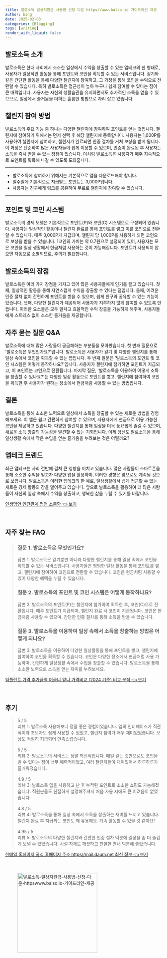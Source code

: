 ```yaml
---
title: 발로소득 일상지원금 사용법 신청 다운 https//www.balso.io 가이드라인 제공
author: bing
date: 2025-02-03
categories: [Blogging]
tags: [writing]
render_with_liquid: false
---
```



<h2 id='발로소득_소개'>발로소득 소개</h2>

<p>발로소득은 현대 사회에서 소소한 일상에서 수익을 창출할 수 있는 앱테크의 한 형태로, 사용자가 일상적인 활동을 통해 포인트와 코인을 획득할 수 있는 서비스입니다. 걷기와 같은 간단한 활동을 통해 다양한 챌린지에 참여하고, 그 과정을 통해 코인을 수익으로 전환할 수 있습니다. 특히 발로소득은 접근성이 높아 누구나 쉽게 참여할 수 있다는 점이 큰 매력입니다. 사용자는 자신의 생활습관을 유지하면서도 추가적인 소득을 얻을 수 있으므로, 일상에서 즐거움을 더하는 훌륭한 방법으로 자리 잡고 있습니다.</p>

<h2 id='챌린지_참여_방법'>챌린지 참여 방법</h2>

<p>발로소득의 주요 기능 중 하나는 다양한 챌린지에 참여하여 포인트를 얻는 것입니다. 챌린지에 참여하기 위해서는 먼저 선택 후 해당 챌린지에 등록합니다. 사용자는 1,000P를 사용하여 챌린지에 참여하고, 챌린지가 완료되면 인증 절차를 거쳐 보상을 받게 됩니다. 이 과정은 단순하여 많은 사용자들이 쉽게 이용할 수 있으며, 인증이 완료된 후 사용자는 소득을 즉시 받을 수 있는 장점이 있습니다. 이처럼 발로소득은 사용자가 매주 지속적으로 포인트를 획득해 나갈 수 있도록 도와줍니다.</p>

<hr />

<ul>
    <li>발로소득에 참여하기 위해서는 기본적으로 앱을 다운로드해야 합니다.</li>
    <li>일주일에 기본적으로 지급받는 포인트는 3,000P입니다.</li>
    <li>사용자는 친구에게 링크를 공유하여 무료로 챌린지에 참여할 수 있습니다.</li>
</ul>

<hr />

<h2 id='포인트_및_코인_시스템'>포인트 및 코인 시스템</h2>

<p>발로소득의 경제 모델은 기본적으로 포인트(P)와 코인(C) 시스템으로 구성되어 있습니다. 사용자는 일상적인 활동이나 챌린지 완료를 통해 포인트를 쌓고 이를 코인으로 전환할 수 있습니다. 매주 3,000P가 지급되며, 챌린지 당 1,000P를 사용하게 되면 코인으로 보상을 받을 수 있습니다. 1코인의 가치는 약 0.7원으로 설정되어 있어, 사용자는 모은 코인을 일상 생활에서 현금처럼 사용하는 것이 가능해집니다. 포인트가 사용되지 않으면 자동으로 소멸되므로, 주의가 필요합니다.</p>

<h2 id='발로소득의_장점'>발로소득의 장점</h2>

<p>발로소득은 여러 가지 장점을 가지고 있어 많은 사용자들에게 인기를 끌고 있습니다. 첫째, 일상적인 활동을 통해 자연스럽게 수익을 창출할 수 있다는 점입니다. 둘째, 어려운 인증 절차 없이 간편하게 포인트를 쌓을 수 있으며, 쉽게 친구와 공유할 수 있는 기능이 있습니다. 셋째, 다양한 챌린지가 제공되어 사용자가 지루하지 않게 참여할 수 있도록 만듭니다. 이러한 요소들은 모두 알차고 효율적인 수익 창출을 가능하게 해주며, 사용자들에게 스트레스 없이 소소한 즐거움을 제공합니다.</p>

<h2 id='자주묻는_질문_Q&A'>자주 묻는 질문 Q&A</h2>

<p>발로소득에 대해 많은 사람들이 궁금해하는 부분들을 모아봤습니다. 첫 번째 질문으로 '발로소득은 무엇인가요?'입니다. 발로소득은 사용자가 걷기 및 다양한 챌린지를 통해 일상 속에서 코인을 획득할 수 있는 앱입니다. 두 번째 질문은 '발로소득의 포인트 및 코인 시스템은 어떻게 동작하나요?'입니다. 사용자가 챌린지에 참가하면 포인트가 지급되고, 이 포인트는 코인으로 전환됩니다. 마지막 질문, '발로소득을 이용하여 어떻게 소득을 창출할 수 있나요?'는 다양한 일상 활동으로 포인트를 쌓고, 챌린지에 참여하여 코인을 획득한 후 사용자가 원하는 장소에서 현금처럼 사용할 수 있는 방법입니다.</p>

<h2 id='결론'>결론</h2>

<p>발로소득을 통해 소소한 노력으로 일상에서 소득을 창출할 수 있는 새로운 방법을 경험해보세요. 이 앱은 쉽고 간편하게 참여할 수 있으며, 사용자에게 현금으로 이용 가능한 코인을 제공하고 있습니다. 다양한 챌린지를 통해 일상을 더욱 풍요롭게 즐길 수 있으며, 새로운 소득 창출의 가능성을 발견할 수 있는 기회입니다. 이제 당신도 발로소득을 통해 일상생활 속에서 작은 수입을 얻는 즐거움을 누려보는 것은 어떨까요?</p>

<h2 id='앱테크_트렌드'>앱테크 트렌드</h2>

<p>최근 앱테크는 사회 전반에 걸쳐 큰 영향을 미치고 있습니다. 많은 사람들이 스마트폰을 통해 소소한 수익을 얻고자 다양한 앱을 활용하며, 이러한 경향은 앞으로도 계속될 것으로 보입니다. 발로소득은 이러한 앱테크의 한 예로, 일상생활에서 쉽게 접근할 수 있는 새로운 경제 활동의 장을 열어주고 있습니다. 앞으로 발로소득을 활용하여 더 많은 사람들이 자신의 일상 속에서 수익을 창출하고, 행복한 삶을 누릴 수 있기를 바랍니다.</p>


<p><a class="click-button" title="인생명언 인간관계 명언 소중함" href="https://24nara.github.io/posts/%EC%9D%B8%EC%83%9D%EB%AA%85%EC%96%B8-%EC%9D%B8%EA%B0%84%EA%B4%80%EA%B3%84-%EB%AA%85%EC%96%B8-%EC%86%8C%EC%A4%91%ED%95%A8/" rel="dofollow">인생명언 인간관계 명언 소중함 👈 보기</a></p><br>
<h2 id='자주_찾는_FAQ'>자주 찾는 FAQ</h2>
<div itemscope="" itemtype="https://schema.org/FAQPage">
<blockquote>
<div itemscope="" itemprop="mainEntity" itemtype="https://schema.org/Question">
<h3 itemprop="name">질문 1. 발로소득은 무엇인가요?</h3>
<div itemscope="" itemprop="acceptedAnswer" itemtype="https://schema.org/Answer">
<span itemprop="text">
<p>답변 1. 발로소득은 걷기뿐만 아니라 다양한 챌린지를 통해 일상 속에서 코인을 획득할 수 있는 서비스입니다. 사용자들은 평범한 일상 활동을 통해 포인트를 쌓고, 챌린지에 참여하여 코인으로 전환할 수 있습니다. 코인은 현금처럼 사용할 수 있어 다양한 혜택을 누릴 수 있습니다.</p>
</span>
</div>
</div>
<div itemscope="" itemprop="mainEntity" itemtype="https://schema.org/Question">
<h3 itemprop="name">질문 2. 발로소득의 포인트 및 코인 시스템은 어떻게 동작하나요?</h3>
<div itemscope="" itemprop="acceptedAnswer" itemtype="https://schema.org/Answer">
<span itemprop="text">
<p>답변 2. 발로소득의 포인트(P)는 챌린지에 참가하여 획득한 후, 코인(C)으로 전환됩니다. 매주 포인트가 지급되며, 챌린지 완료 시 코인이 지급됩니다. 코인은 현금처럼 사용할 수 있으며, 간단한 인증 절차를 통해 소득을 받을 수 있습니다.</p>
</span>
</div>
</div>
<div itemscope="" itemprop="mainEntity" itemtype="https://schema.org/Question">
<h3 itemprop="name">질문 3. 발로소득을 이용하여 일상 속에서 소득을 창출하는 방법은 어떻게 되나요?</h3>
<div itemscope="" itemprop="acceptedAnswer" itemtype="https://schema.org/Answer">
<span itemprop="text">
<p>답변 3. 발로소득을 이용하여 다양한 일상활동을 통해 포인트를 쌓고, 챌린지에 참여하여 코인을 획득할 수 있습니다. 코인은 다양한 장소에서 현금처럼 사용 가능하며, 간편하게 일상생활 속에서 수입을 창출할 수 있습니다. 발로소득을 통해 소소한 노력으로 소득을 얻는 재미를 누려보세요.</p>
</span>
</div>
</div>
</blockquote>
</div>
<p><a class="click-button" title="임플란트 가격 추가금액 어금니 앞니 가격비교 (2024 기준) 비교 분석" href="https://24nara.github.io/posts/%EC%9E%84%ED%94%8C%EB%9E%80%ED%8A%B8-%EA%B0%80%EA%B2%A9-%EC%B6%94%EA%B0%80%EA%B8%88%EC%95%A1-%EC%96%B4%EA%B8%88%EB%8B%88-%EC%95%9E%EB%8B%88-%EA%B0%80%EA%B2%A9%EB%B9%84%EA%B5%90-(2024-%EA%B8%B0%EC%A4%80)-%EB%B9%84%EA%B5%90-%EB%B6%84%EC%84%9D/" rel="dofollow">임플란트 가격 추가금액 어금니 앞니 가격비교 (2024 기준) 비교 분석 👈 보기</a></p><br>
<h2 id='후기'>후기</h2>
<div itemscope itemtype="https://schema.org/Product">
  <blockquote>
  <div itemprop="review" itemscope itemtype="https://schema.org/Review">
      <div itemprop="reviewRating" itemscope itemtype="https://schema.org/Rating"> <span itemprop="ratingValue">5</span> / <span itemprop="bestRating">5</span> </div>
      <span itemprop="reviewBody">리뷰 1: 발로소득 사용해보니 정말 좋은 경험이었습니다. 앱의 인터페이스가 직관적이라 초보자도 쉽게 사용할 수 있었고, 챌린지 참여가 매우 재미있었습니다. 보상도 적절히 지급되어 만족스럽습니다.</span>
  </div>
  <br>
  <div itemprop="review" itemscope itemtype="https://schema.org/Review">
      <div itemprop="reviewRating" itemscope itemtype="https://schema.org/Rating"> <span itemprop="ratingValue">5</span> / <span itemprop="bestRating">5</span> </div>
      <span itemprop="reviewBody">리뷰 2: 발로소득의 서비스는 정말 혁신적입니다. 매일 걷는 것만으로도 코인을 벌 수 있다는 점이 너무 매력적이었고, 여러 챌린지들이 재미있어서 하루하루가 즐거워졌습니다.</span>
  </div>
  <br>
  <div itemprop="review" itemscope itemtype="https://schema.org/Review">
      <div itemprop="reviewRating" itemscope itemtype="https://schema.org/Rating"> <span itemprop="ratingValue">4.9</span> / <span itemprop="bestRating">5</span> </div>
      <span itemprop="reviewBody">리뷰 3: 발로소득 앱을 사용하고 난 후 누적된 포인트로 소소한 쇼핑도 가능해졌습니다. 직원분들도 친절하게 설명해주셔서 처음 사용 시에도 큰 어려움이 없었습니다. </span>
  </div>
  <br>
  <div itemprop="review" itemscope itemtype="https://schema.org/Review">
      <div itemprop="reviewRating" itemscope itemtype="https://schema.org/Rating"> <span itemprop="ratingValue">4.8</span> / <span itemprop="bestRating">5</span> </div>
      <span itemprop="reviewBody">리뷰 4: 발로소득을 통해 일상 속에서 소득을 창출하는 재미를 느끼고 있습니다. 챌린지 완료 후 지급되는 코인도 꽤 유용해요. 계속 활동할 수 있을 것 같아요!</span>
  </div>
  <br>
  <div itemprop="review" itemscope itemtype="https://schema.org/Review">
      <div itemprop="reviewRating" itemscope itemtype="https://schema.org/Rating"> <span itemprop="ratingValue">4.95</span> / <span itemprop="bestRating">5</span> </div>
      <span itemprop="reviewBody">리뷰 5: 발로소득의 다양한 챌린지와 간편한 인증 절차 덕분에 일상을 좀 더 즐겁게 보낼 수 있었습니다. 시설 자체도 깨끗하고 친절한 안내 덕분에 좋았습니다.</span>
  </div>
  </blockquote>
</div>
<p><a class="click-button" title="한메일 홈페이지 공식 홈페이지 주소 https//mail.daum.net 최신 정보" href="https://24nara.github.io/posts/%ED%95%9C%EB%A9%94%EC%9D%BC-%ED%99%88%ED%8E%98%EC%9D%B4%EC%A7%80-%EA%B3%B5%EC%8B%9D-%ED%99%88%ED%8E%98%EC%9D%B4%EC%A7%80-%EC%A3%BC%EC%86%8C-httpsmail.daum.net-%EC%B5%9C%EC%8B%A0-%EC%A0%95%EB%B3%B4/" rel="dofollow">한메일 홈페이지 공식 홈페이지 주소 https//mail.daum.net 최신 정보 👈 보기</a></p><br>
<figure class="image"><img src="https://24nara.github.io/assets/img/thumbnail/발로소득-일상지원금-사용법-신청-다운-httpswww.balso.io-가이드라인-제공.webp" alt="발로소득-일상지원금-사용법-신청-다운-httpswww.balso.io-가이드라인-제공" width="256" height="256"></figure>